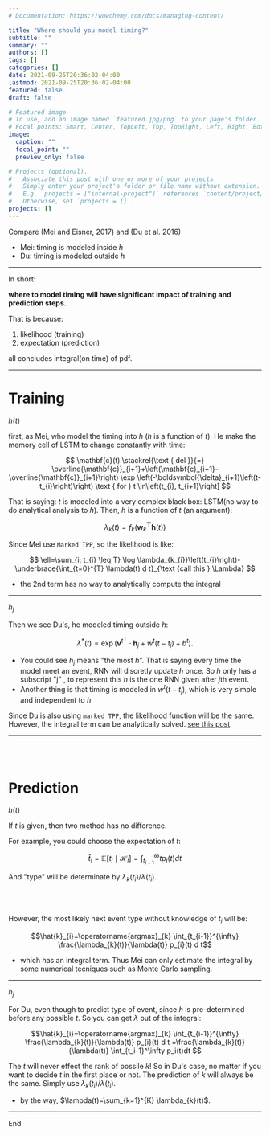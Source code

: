 ```yaml
---
# Documentation: https://wowchemy.com/docs/managing-content/

title: "Where should you model timing?"
subtitle: ""
summary: ""
authors: []
tags: []
categories: []
date: 2021-09-25T20:36:02-04:00
lastmod: 2021-09-25T20:36:02-04:00
featured: false
draft: false

# Featured image
# To use, add an image named `featured.jpg/png` to your page's folder.
# Focal points: Smart, Center, TopLeft, Top, TopRight, Left, Right, BottomLeft, Bottom, BottomRight.
image:
  caption: ""
  focal_point: ""
  preview_only: false

# Projects (optional).
#   Associate this post with one or more of your projects.
#   Simply enter your project's folder or file name without extension.
#   E.g. `projects = ["internal-project"]` references `content/project/deep-learning/index.md`.
#   Otherwise, set `projects = []`.
projects: []
---
```


Compare (Mei and Eisner, 2017) and (Du et al. 2016)
- Mei: timing is modeled inside $h$
- Du: timing is modeled outside $h$


---

In short:

**where to model timing will have significant impact of training and prediction steps.**

That is because:
1. likelihood (training)
2. expectation (prediction)

all concludes integral(on time) of pdf.

---

# Training

$h(t)$

first, as Mei, who model the timing into $h$ ($h$ is a function of $t$). He make the memory cell of LSTM to change constantly with time:

$$
\mathbf{c}(t) \stackrel{\text { del }}{=} \overline{\mathbf{c}}_{i+1}+\left(\mathbf{c}_{i+1}-\overline{\mathbf{c}}_{i+1}\right) \exp \left(-\boldsymbol{\delta}_{i+1}\left(t-t_{i}\right)\right) \text { for } t \in\left(t_{i}, t_{i+1}\right]
$$

That is saying: $t$ is modeled into a very complex black box: LSTM(no way to do analytical analysis to $h$). Then, $h$ is a function of $t$ (an argument):

$$
\lambda_{k}(t)=f_{k}\left(\mathbf{w}_{k}^{\top} \mathbf{h}(t)\right)
$$


Since Mei use `Marked TPP`, so the likelihood is like:

$$
\ell=\sum_{i: t_{i} \leq T} \log \lambda_{k_{i}}\left(t_{i}\right)-\underbrace{\int_{t=0}^{T} \lambda(t) d t}_{\text {call this } \Lambda}
$$
- the 2nd term has no way to analytically compute the integral


---

$h_{j}$

Then we see Du's, he modeled timing outside $h$: 

$$
\lambda^{*}(t)=\exp \left(\boldsymbol{v}^{t^{\top}} \cdot \boldsymbol{h}_{j}+w^{t}\left(t-t_{j}\right)+b^{t}\right).
$$
- You could see $h_j$ means "the most $h$". That is saying every time the model meet an event, RNN will discretly update $h$ once. So $h$ only has a subscript "j" , to represent this $h$ is the one RNN given after $j$th event.
- Another thing is that timing is modeled in $w^{t}\left(t-t_{j}\right)$, which is very simple and independent to $h$


Since Du is also using `marked TPP`, the likelihood function will be the same. However, the integral term can be analytically solved. [see this post](https://imagoodboy.com/post/recurrent_marked_tpp/).


---

<br><br>

# Prediction

$h(t)$

If $t$ is given, then two method has no difference.

For example, you could choose the expectation of $t$:

$$\hat{t}_{i}=\mathbb{E}\left[t_{i} \mid \mathcal{H}_{i}\right]=\int_{t_{i-1}}^{\infty} t p_{i}(t) d t$$

And "type" will be determinate by $\lambda_{k}\left(t_{i}\right) / \lambda\left(t_{i}\right)$.

<br><br>


However, the most likely next event type without knowledge of $t_i$ will be:

$$\hat{k}_{i}=\operatorname{argmax}_{k} \int_{t_{i-1}}^{\infty} \frac{\lambda_{k}(t)}{\lambda(t)} p_{i}(t) d t$$
- which has an integral term. Thus Mei can only estimate the integral by some numerical tecniques such as Monte Carlo sampling.

---

$h_{j}$

For Du, even though to predict type of event, since $h$ is pre-determined before any possible $t$. So you can get $\lambda$ out of the integral:

$$\hat{k}_{i}=\operatorname{argmax}_{k} \int_{t_{i-1}}^{\infty} \frac{\lambda_{k}(t)}{\lambda(t)} p_{i}(t) d t =\frac{\lambda_{k}(t)}{\lambda(t)} \int_{t_i-1}^\infty p_i(t)dt $$

The $t$ will never effect the rank of possile $k$! So in Du's case, no matter if you want to decide $t$ in the first place or not. The prediction of $k$ will always be the same. Simply use $\lambda_{k}\left(t_{i}\right) / \lambda\left(t_{i}\right)$.
- by the way, $\lambda(t)=\sum_{k=1}^{K} \lambda_{k}(t)$.

---




End
